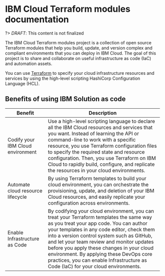 # IBM Cloud Terraform modules documentation

?> _DRAFT_: This content is not finalized

The IBM Cloud Terraform modules project is a collection of open source Terraform modules that help you build, update, and version complex and compliant environments that you can deploy in IBM Cloud. The goal of this project is to share and collaborate on useful infrastructure as code (IaC) and automation assets.

You can use [Terraform](https://www.terraform.io/) to specify your cloud infrastructure resources and services by using the high-level scripting HashiCorp Configuration Language (HCL).

## Benefits of using IBM Solution as code

| Benefit | Description |
|---|---|
| Codify your IBM Cloud environment | Use a high-level scripting language to declare all the IBM Cloud resources and services that you want. Instead of learning the API or command-line to work with a specific resource, you use Terraform configuration files to specify the required state and resource configuration. Then, you use Terraform on IBM Cloud to rapidly build, configure, and replicate the resources in your cloud environments. |
| Automate cloud resource lifecycle | By using Terraform templates to build your cloud environment, you can orchestrate the provisioning, update, and deletion of your IBM Cloud resources, and easily replicate your configuration across environments. |
| Enable Infrastructure as Code | By codifying your cloud environment, you can treat your Terraform templates the same way as you treat your app code. You can author your templates in any code editor, check them into a version control system such as GitHub, and let your team review and monitor updates before you apply these changes in your cloud environment. By applying these DevOps core practices, you can enable Infrastructure as Code (IaC) for your cloud environments. |
